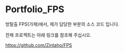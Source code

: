 # Portfolio_FPS
방탈출 FPS(가제)에서, 제가 담당한 부분의 소스 코드 입니다.

전체 프로젝트는 아래 링크를 참조해 주십시오.

https://github.com/Zintaho/FPS

